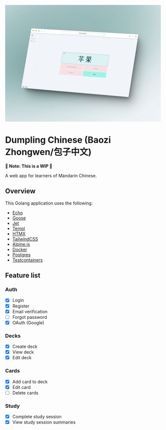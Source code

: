 ![cover](./assets/img/cover.jpg)

# Dumpling Chinese (Baozi Zhongwen/包子中文)

**🚧 Note: This is a WIP 🚧**

A web app for learners of Mandarin Chinese.

## Overview

This Golang application uses the following:

- [Echo](https://echo.labstack.com/)
- [Goose](https://github.com/pressly/goose)
- [Jet](https://github.com/go-jet/jet)
- [Templ](https://github.com/a-h/templ)
- [HTMX](https://htmx.org/)
- [TailwindCSS](https://tailwindcss.com/)
- [Alpine.js](https://alpinejs.dev/start-here)
- [Docker](https://www.docker.com/)
- [Postgres](https://www.postgresql.org/)
- [Testcontainers](https://golang.testcontainers.org/)

## Feature list

### Auth

- [x] Login
- [x] Register
- [x] Email verification
- [ ] Forgot password
- [x] OAuth (Google)

### Decks

- [x] Create deck
- [x] View deck
- [x] Edit deck

### Cards

- [x] Add card to deck
- [x] Edit card
- [ ] Delete cards

### Study

- [x] Complete study session
- [x] View study session summaries
